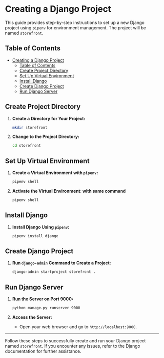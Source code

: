 # Creating a Django Project

This guide provides step-by-step instructions to set up a new Django project using `pipenv` for environment management. The project will be named `storefront`.

## Table of Contents
- [Creating a Django Project](#creating-a-django-project)
  - [Table of Contents](#table-of-contents)
  - [Create Project Directory](#create-project-directory)
  - [Set Up Virtual Environment](#set-up-virtual-environment)
  - [Install Django](#install-django)
  - [Create Django Project](#create-django-project)
  - [Run Django Server](#run-django-server)

## Create Project Directory

1. **Create a Directory for Your Project:**
    ```bash
    mkdir storefront
    ```

2. **Change to the Project Directory:**
    ```bash
    cd storefront
    ```

## Set Up Virtual Environment

1. **Create a Virtual Environment with `pipenv`:**
    ```bash
    pipenv shell
    ```

2. **Activate the Virtual Environment: with same command**
    ```bash
    pipenv shell
    ```

## Install Django

1. **Install Django Using `pipenv`:**
    ```bash
    pipenv install django
    ```

## Create Django Project

1. **Run `django-admin` Command to Create a Project:**
    ```bash
    django-admin startproject storefront .
    ```

## Run Django Server

1. **Run the Server on Port 9000:**
    ```bash
    python manage.py runserver 9000
    ```

2. **Access the Server:**
    - Open your web browser and go to `http://localhost:9000`.

---

Follow these steps to successfully create and run your Django project named `storefront`. If you encounter any issues, refer to the Django documentation for further assistance.